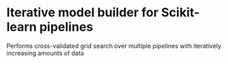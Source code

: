 # Iterative model builder for Scikit-learn pipelines

Performs cross-validated grid search over multiple pipelines with iteratively increasing amounts of data
